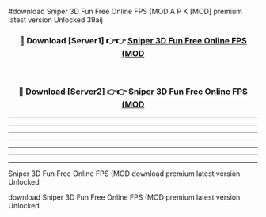 #download Sniper 3D Fun Free Online FPS (MOD A P K [MOD] premium latest version Unlocked 39aij 



<div align="center">
<h3>🔴 Download [Server1] 👉👉 <a href="https://apkdownload3.web.app/">Sniper 3D Fun Free Online FPS (MOD</a></h3><br>

<h3>🔴 Download [Server2] 👉👉 <a href="https://apkdownload3.web.app/">Sniper 3D Fun Free Online FPS (MOD</a></h3>
</div>





----------------------------------------------------------

----------------------------------------------------------

----------------------------------------------------------

----------------------------------------------------------

----------------------------------------------------------

----------------------------------------------------------

----------------------------------------------------------

Sniper 3D Fun Free Online FPS (MOD download premium latest version Unlocked

download Sniper 3D Fun Free Online FPS (MOD premium latest version Unlocked
